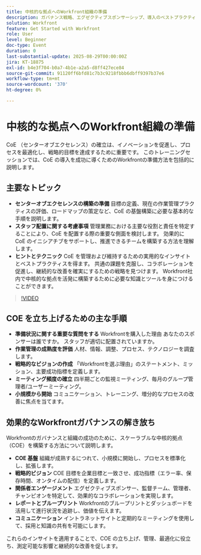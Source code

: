 ```yaml
---
title: 中核的な拠点へのWorkfront組織の準備
description: ガバナンス戦略、エグゼクティブスポンサーシップ、導入のベストプラクティスを使用して、Workfrontの中核的拠点（COE）を立ち上げ、拡大する方法を説明します。
solution: Workfront
feature: Get Started with Workfront
role: User
level: Beginner
doc-type: Event
duration: 0
last-substantial-update: 2025-08-29T00:00:00Z
jira: KT-18875
exl-id: b4e3f704-b0a7-4b1e-a2a5-d8ff427ece84
source-git-commit: 91120ff6bfd81c7b3c9218fbbb6dbff9397b37e6
workflow-type: tm+mt
source-wordcount: '370'
ht-degree: 0%

---
```


# 中核的な拠点へのWorkfront組織の準備

CoE （センターオブエクセレンス）の確立は、イノベーションを促進し、プロセスを最適化し、戦略的目標を達成するために重要です。 このトレーニングセッションでは、CoE の導入を成功に導くためのWorkfrontの準備方法を包括的に説明します。

## 主要なトピック

* **センターオブエクセレンスの構築の準備** 目標の定義、現在の作業管理プラクティスの評価、ロードマップの策定など、CoE の基盤構築に必要な基本的な手順を説明します。
* **スタッフ配置に関する考慮事項** 管理業務における主要な役割と責任を特定することにより、CoE を配置する際の重要な側面を検討します。 効果的に CoE のイニシアチブをサポートし、推進できるチームを構築する方法を理解します。
* **ヒントとテクニック** CoE を管理および維持するための実用的なインサイトとベストプラクティスを得ます。 共通の課題を克服し、コラボレーションを促進し、継続的な改善を確実にするための戦略を見つけます。 Workfront社内で中核的な拠点を活発に構築するために必要な知識とツールを身につけることができます。

>[!VIDEO](https://video.tv.adobe.com/v/3471495/?learn=on&enablevpops)

## COE を立ち上げるための主な手順

* **準備状況に関する重要な質問をする** Workfrontを購入した理由 あなたのスポンサーは誰ですか。 スタッフが適切に配置されていますか。
* **作業管理の成熟度を評価** 人材、情報、調整、プロセス、テクノロジーを調査します。
* **戦略的なビジョンの作成** 「Workfrontを選ぶ理由」のステートメント、ミッション、主要成功指標を定義します。
* **ミーティング頻度の確立** 四半期ごとの監視ミーティング、毎月のグループ管理者/ユーザーミーティング。
* **小規模から開始** コミュニケーション、トレーニング、増分的なプロセスの改善に焦点を当てます。

## 効果的なWorkfrontガバナンスの解き放ち

Workfrontのガバナンスと組織の成功のために、スケーラブルな中核的拠点（COE）を構築する方法について説明します。

* **COE 基盤** 組織が成熟するにつれて、小規模に開始し、プロセスを標準化し、拡張します。
* **戦略的ビジョン** COE 目標を企業目標と一致させ、成功指標（エラー率、保存時間、オンタイムの配信）を定義します。
* **関係者エンゲージメント** エグゼクティブスポンサー、監督チーム、管理者、チャンピオンを特定して、効果的なコラボレーションを実現します。
* **レポートとブループリント** Workfrontのブループリントとダッシュボードを活用して進行状況を追跡し、価値を伝えます。
* **コミュニケーション** イントラネットサイトと定期的なミーティングを使用して、採用と知識の共有を可能にします。

これらのインサイトを適用することで、COE の立ち上げ、管理、最適化に役立ち、測定可能な影響と継続的な改善を促します。
